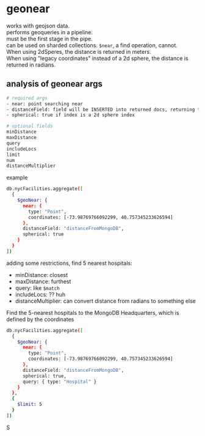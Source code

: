 # geonear

works with geojson data.  
performs geoqueries in a pipeline.  
must be the first stage in the pipe.  
can be used on sharded collections. `$near`, a find operation, cannot.  
When using 2dSperes, the distance is returned in meters.  
When using "legacy coordinates" instead of a 2d sphere, the distance is returned in radians.

## analysis of geonear args

```bash
# required args
- near: point searching near
- distanceField: field will be INSERTED into returned docs, returning the distance fromthe `near` fal
- spherical: true if index is a 2d sphere index

# optional fields
minDistance
maxDistance
query
includeLocs
limit
num
distanceMultiplier
```

example

```bash
db.nycFacilities.aggregate([
  {
    $geoNear: {
      near: {
        type: "Point",
        coordinates: [-73.98769766092299, 40.757345233626594]
      },
      distanceField: "distanceFromMongoDB",
      spherical: true
    }
  }
])
```

adding some restrictions, find 5 nearest hospitals:

- minDistance: closest
- maxDistance: furthest
- query: like `$match`
- includeLocs: ?? huh
- distanceMultiplier: can convert distance from radians to something else

Find the 5-nearest hospitals to the MongoDB Headquarters, which is defined by the coordinates

```bash
db.nycFacilities.aggregate([
  {
    $geoNear: {
      near: {
        type: "Point",
        coordinates: [-73.98769766092299, 40.757345233626594]
      },
      distanceField: "distanceFromMongoDB",
      spherical: true,
      query: { type: "Hospital" }
    }
  },
  {
    $limit: 5
  }
])
```

S
